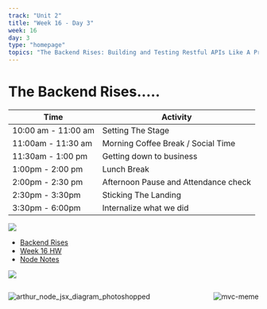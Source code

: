 ```yaml
---
track: "Unit 2"
title: "Week 16 - Day 3"
week: 16
day: 3
type: "homepage"
topics: "The Backend Rises: Building and Testing Restful APIs Like A Professional Engineer"
---
```


# The Backend Rises.....
| Time  | Activity |
| ----- | ------ |
| 10:00 am - 11:00 am | Setting The Stage |
| 11:00am - 11:30 am | Morning Coffee Break / Social Time |
| 11:30am - 1:00 pm | Getting down to business |
| 1:00pm - 2:00 pm | Lunch Break |
| 2:00pm - 2:30 pm | Afternoon Pause and Attendance check |
| 2:30pm - 3:30pm |  Sticking The Landing |
| 3:30pm - 6:00pm | Internalize what we did |

![](https://i.redd.it/ygd28n17lp751.png)

- [Backend Rises](/unit2/week-16/day-3/slides)
- [Week 16 HW](/unit2/week-16/day-3/hw)
- [Node Notes](/unit2/week-16/day-3/notes)

![](https://miro.medium.com/v2/resize:fit:878/format:webp/1*vePubKIIK_96qGEgKo5G4Q.jpeg)

<center>

<div style="display: flex; justify-content: space-between;">

![arthur_node_jsx_diagram_photoshopped](https://media.git.generalassemb.ly/user/15881/files/c2cf4100-2e61-11eb-913c-d8b656fd9709)

![mvc-meme](https://media.git.generalassemb.ly/user/15881/files/24990200-9460-11ea-8f91-a81163b612d5)

</div>
</center>